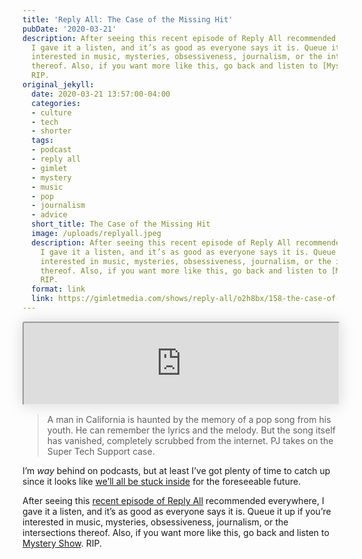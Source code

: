 ```yaml
---
title: 'Reply All: The Case of the Missing Hit'
pubDate: '2020-03-21'
description: After seeing this recent episode of Reply All recommended everywhere,
  I gave it a listen, and it’s as good as everyone says it is. Queue it up if you’re
  interested in music, mysteries, obsessiveness, journalism, or the intersections
  thereof. Also, if you want more like this, go back and listen to [Mystery Show](https://gimletmedia.com/shows/mystery-show).
  RIP.
original_jekyll:
  date: 2020-03-21 13:57:00-04:00
  categories:
  - culture
  - tech
  - shorter
  tags:
  - podcast
  - reply all
  - gimlet
  - mystery
  - music
  - pop
  - journalism
  - advice
  short_title: The Case of the Missing Hit
  image: /uploads/replyall.jpeg
  description: After seeing this recent episode of Reply All recommended everywhere,
    I gave it a listen, and it’s as good as everyone says it is. Queue it up if you’re
    interested in music, mysteries, obsessiveness, journalism, or the intersections
    thereof. Also, if you want more like this, go back and listen to [Mystery Show](https://gimletmedia.com/shows/mystery-show).
    RIP.
  format: link
  link: https://gimletmedia.com/shows/reply-all/o2h8bx/158-the-case-of-the-missing-hit
---
```


<iframe loading="lazy" scrolling="no" title="Reply All: The Case of the Missing Hit" allow="autoplay" width="100%" height="130" style="border-radius: 3px; height: 130px; width: 100%; box-shadow: 0 0 25px 0 rgba(0, 0, 0, 0.15);" src="https://player.gimletmedia.com/o2h8bx"></iframe>

> A man in California is haunted by the memory of a pop song from his youth. He can remember the lyrics and the melody. But the song itself has vanished, completely scrubbed from the internet. PJ takes on the Super Tech Support case.

I’m _way_ behind on podcasts, but at least I’ve got plenty of time to catch up since it looks like [we’ll all be stuck inside](https://www.nytimes.com/2020/03/20/world/coronavirus-news-usa-world.html#link-3b434224) for the foreseeable future. 

After seeing this [recent episode of Reply All](https://gimletmedia.com/shows/reply-all/o2h8bx/158-the-case-of-the-missing-hit) recommended everywhere, I gave it a listen, and it’s as good as everyone says it is. Queue it up if you’re interested in music, mysteries, obsessiveness, journalism, or the intersections thereof. Also, if you want more like this, go back and listen to [Mystery Show](https://gimletmedia.com/shows/mystery-show). RIP.
